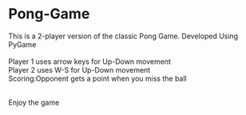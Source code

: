 # Pong-Game
This is a 2-player version of the classic Pong Game. Developed Using PyGame<br><br>
Player 1 uses arrow keys for Up-Down movement<br>
Player 2 uses W-S for Up-Down movement<br>
Scoring:Opponent gets a point when you miss the ball<br><br>

Enjoy the game
